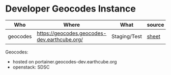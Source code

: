 # Developer Geocodes Instance

| Who      | Where | What | source | 
|----------| ------ |--|--------|
| geocodes | https://geocodes.geocodes-dev.earthcube.org/ | Staging/Test | [sheet](https://docs.google.com/spreadsheets/d/1G7Wylo9dLlq3tmXe8E8lZDFNKFDuoIEeEZd3epS0ggQ/edit#gid=1340502269)     | 

Geocodes:
* hosted on portainer.geocodes-dev.earthcube.org
* openstack: SDSC
